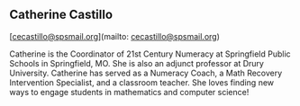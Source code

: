## Catherine Castillo

[cecastillo@spsmail.org](mailto: cecastillo@spsmail.org)

Catherine is the Coordinator of 21st Century Numeracy at Springfield Public Schools in Springfield, MO.  She is also an adjunct professor at Drury University.  Catherine has served as a Numeracy Coach, a Math Recovery Intervention Specialist, and a classroom teacher.  She loves finding new ways to engage students in mathematics and computer science!
